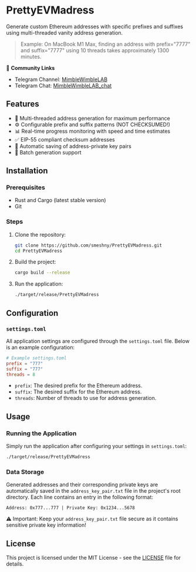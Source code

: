 # PrettyEVMadress

Generate custom Ethereum addresses with specific prefixes and suffixes using multi-threaded vanity address generation.

> Example: On MacBook M1 Max, finding an address with prefix="7777" and suffix="7777" using 10 threads takes approximately 1300 minutes.

📱 **Community Links**
- Telegram Channel: [MimbleWimbleLAB](https://t.me/MimbleWimbleLAB)
- Telegram Chat: [MimbleWimbleLAB_chat](https://t.me/MimbleWimbleLAB_chat)

## Features

- 🚀 Multi-threaded address generation for maximum performance
- ⚙️ Configurable prefix and suffix patterns (NOT CHECKSUMED!)
- 📊 Real-time progress monitoring with speed and time estimates
- ✅ EIP-55 compliant checksum addresses
- 💾 Automatic saving of address-private key pairs
- 🔄 Batch generation support

## Installation

### Prerequisites

- Rust and Cargo (latest stable version)
- Git

### Steps

1. Clone the repository:
   ```bash
   git clone https://github.com/smeshny/PrettyEVMadress.git
   cd PrettyEVMadress
   ```

2. Build the project:
   ```bash
   cargo build --release
   ```

3. Run the application:
   ```bash
   ./target/release/PrettyEVMadress
   ```

## Configuration

### `settings.toml`

All application settings are configured through the `settings.toml` file. Below is an example configuration:

```toml
# Example settings.toml
prefix = "777"
suffix = "777"
threads = 8
```

- `prefix`: The desired prefix for the Ethereum address.
- `suffix`: The desired suffix for the Ethereum address.
- `threads`: Number of threads to use for address generation.

## Usage

### Running the Application

Simply run the application after configuring your settings in `settings.toml`:

```bash
./target/release/PrettyEVMadress
```

### Data Storage

Generated addresses and their corresponding private keys are automatically saved in the `address_key_pair.txt` file in the project's root directory. Each line contains an entry in the following format:
```
Address: 0x777...777 | Private Key: 0x1234...5678
```

⚠️ Important: Keep your `address_key_pair.txt` file secure as it contains sensitive private key information!

## License

This project is licensed under the MIT License - see the [LICENSE](LICENSE) file for details.
